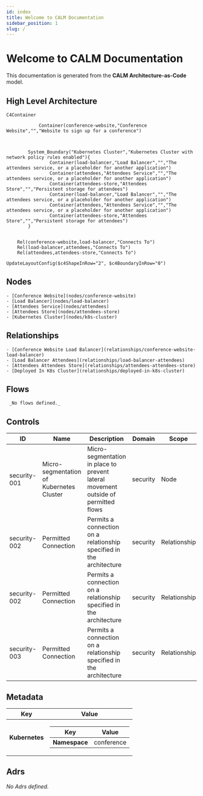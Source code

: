 ```yaml
---
id: index
title: Welcome to CALM Documentation
sidebar_position: 1
slug: /
---
```


# Welcome to CALM Documentation

This documentation is generated from the **CALM Architecture-as-Code** model.

## High Level Architecture

```mermaid
C4Container

            Container(conference-website,"Conference Website","","Website to sign up for a conference")



        System_Boundary("Kubernetes Cluster","Kubernetes Cluster with network policy rules enabled"){
                Container(load-balancer,"Load Balancer","","The attendees service, or a placeholder for another application")
                Container(attendees,"Attendees Service","","The attendees service, or a placeholder for another application")
                Container(attendees-store,"Attendees Store","","Persistent storage for attendees")
                Container(load-balancer,"Load Balancer","","The attendees service, or a placeholder for another application")
                Container(attendees,"Attendees Service","","The attendees service, or a placeholder for another application")
                Container(attendees-store,"Attendees Store","","Persistent storage for attendees")
        }


    Rel(conference-website,load-balancer,"Connects To")
    Rel(load-balancer,attendees,"Connects To")
    Rel(attendees,attendees-store,"Connects To")

UpdateLayoutConfig($c4ShapeInRow="2", $c4BoundaryInRow="0")
```

## Nodes

    - [Conference Website](nodes/conference-website)
    - [Load Balancer](nodes/load-balancer)
    - [Attendees Service](nodes/attendees)
    - [Attendees Store](nodes/attendees-store)
    - [Kubernetes Cluster](nodes/k8s-cluster)

## Relationships

    - [Conference Website Load Balancer](relationships/conference-website-load-balancer)
    - [Load Balancer Attendees](relationships/load-balancer-attendees)
    - [Attendees Attendees Store](relationships/attendees-attendees-store)
    - [Deployed In K8s Cluster](relationships/deployed-in-k8s-cluster)

## Flows

     _No flows defined._

## Controls

| ID           | Name                                     | Description                                                                        | Domain   | Scope        | Applied To                       |
|--------------|------------------------------------------|------------------------------------------------------------------------------------|----------|--------------|----------------------------------|
| security-001 | Micro-segmentation of Kubernetes Cluster | Micro-segmentation in place to prevent lateral movement outside of permitted flows | security | Node         | k8s-cluster                      |
| security-002 | Permitted Connection                     | Permits a connection on a relationship specified in the architecture               | security | Relationship | conference-website-load-balancer |
| security-002 | Permitted Connection                     | Permits a connection on a relationship specified in the architecture               | security | Relationship | load-balancer-attendees          |
| security-003 | Permitted Connection                     | Permits a connection on a relationship specified in the architecture               | security | Relationship | attendees-attendees-store        |

## Metadata

  <div className="table-container">
      <table>
          <thead>
          <tr>
              <th>Key</th>
              <th>Value</th>
          </tr>
          </thead>
          <tbody>
          <tr>
              <td>
                  <b>Kubernetes</b>
              </td>
              <td>
                  <div className="table-container">
                      <table>
                          <thead>
                          <tr>
                              <th>Key</th>
                              <th>Value</th>
                          </tr>
                          </thead>
                          <tbody>
                          <tr>
                              <td>
                                  <b>Namespace</b>
                              </td>
                              <td>
                                  conference
                                      </td>
                          </tr>
                          </tbody>
                      </table>
                  </div>
              </td>
          </tr>
          </tbody>
      </table>
  </div>

## Adrs

_No Adrs defined._

